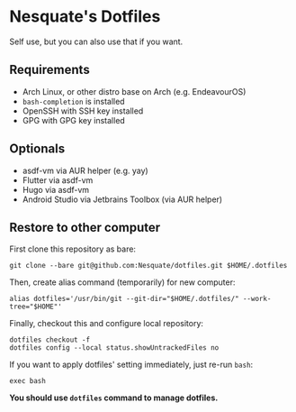 # Nesquate's Dotfiles
Self use, but you can also use that if you want.

## Requirements
- Arch Linux, or other distro base on Arch (e.g. EndeavourOS)
- `bash-completion` is installed
- OpenSSH with SSH key installed
- GPG with GPG key installed

## Optionals
- asdf-vm via AUR helper (e.g. yay)
- Flutter via asdf-vm
- Hugo via asdf-vm
- Android Studio via Jetbrains Toolbox (via AUR helper)

## Restore to other computer

First clone this repository as bare:
```shell
git clone --bare git@github.com:Nesquate/dotfiles.git $HOME/.dotfiles
```

Then, create alias command (temporarily) for new computer:
```shell
alias dotfiles='/usr/bin/git --git-dir="$HOME/.dotfiles/" --work-tree="$HOME"'
```

Finally, checkout this and configure local repository:
```shell
dotfiles checkout -f
dotfiles config --local status.showUntrackedFiles no
```

If you want to apply dotfiles' setting immediately, just re-run `bash`:
```shell
exec bash
```

**You should use `dotfiles` command to manage dotfiles.**
